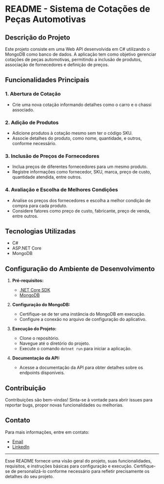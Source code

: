 # README - Sistema de Cotações de Peças Automotivas

## Descrição do Projeto
Este projeto consiste em uma Web API desenvolvida em C# utilizando o MongoDB como banco de dados. A aplicação tem como objetivo gerenciar cotações de peças automotivas, permitindo a inclusão de produtos, associação de fornecedores e definição de preços.

## Funcionalidades Principais

### 1. Abertura de Cotação
   - Crie uma nova cotação informando detalhes como o carro e o chassi associado.

### 2. Adição de Produtos
   - Adicione produtos à cotação mesmo sem ter o código SKU.
   - Associe detalhes do produto, como nome, quantidade, e outros, conforme necessário.

### 3. Inclusão de Preços de Fornecedores
   - Inclua preços de diferentes fornecedores para um mesmo produto.
   - Registre informações como fornecedor, SKU, marca, preço de custo, quantidade atendida, entre outros.

### 4. Avaliação e Escolha de Melhores Condições
   - Analise os preços dos fornecedores e escolha a melhor condição de compra para cada produto.
   - Considere fatores como preço de custo, fabricante, preço de venda, entre outros.

## Tecnologias Utilizadas
- C#
- ASP.NET Core
- MongoDB

## Configuração do Ambiente de Desenvolvimento
1. **Pré-requisitos:**
   - [.NET Core SDK](https://dotnet.microsoft.com/download)
   - [MongoDB](https://www.mongodb.com/try/download/community)

2. **Configuração do MongoDB:**
   - Certifique-se de ter uma instância do MongoDB em execução.
   - Configure a conexão no arquivo de configuração do aplicativo.

3. **Execução do Projeto:**
   - Clone o repositório.
   - Navegue até o diretório do projeto.
   - Execute o comando `dotnet run` para iniciar a aplicação.

4. **Documentação da API:**
   - Acesse a documentação da API para obter detalhes sobre os endpoints disponíveis.

## Contribuição
Contribuições são bem-vindas! Sinta-se à vontade para abrir issues para reportar bugs, propor novas funcionalidades ou melhorias.

## Contato
Para mais informações, entre em contato:
- [Email](mailto:seuemail@example.com)
- [LinkedIn](https://www.linkedin.com/in/seuperfil/)

---

Esse README fornece uma visão geral do projeto, suas funcionalidades, requisitos, e instruções básicas para configuração e execução. Certifique-se de personalizá-lo conforme necessário para refletir precisamente os detalhes do seu projeto.

